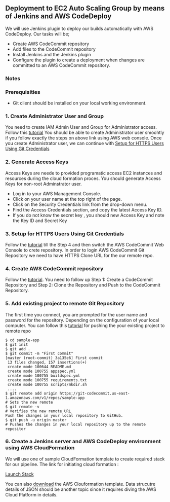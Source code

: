 ## Deployment to EC2 Auto Scaling Group by means of Jenkins and AWS CodeDeploy

We will use Jenkins plugin to deploy our builds automatically with AWS CodeDeploy. Our tasks will be;
* Create AWS CodeCommit repository
* Add files to the CodeCommit repository
* Install Jenkins and the Jenkins plugin
* Configure the plugin to create a deployment when changes are committed to an AWS CodeCommit repository.

### Notes 

### Prerequisities 
* Git client should be installed on your local working environment. 


### 1. Create Administrator User and Group
You need to create IAM Admin User and Group for Administrator access. Follow this [tutorial](https://docs.aws.amazon.com/IAM/latest/UserGuide/getting-started_create-admin-group.html)
You should be able to create Administrator user smoohtly if you follow exactly the steps on above link using AWS web console. 
Once you create Administrator user, we can continue with [Setup for HTTPS Users Using Git Credentials](https://docs.aws.amazon.com/codecommit/latest/userguide/setting-up-gc.html)

### 2. Generate Access Keys
Access Keys are neede to provided programatic access EC2 instances and resources during the cloud formation proces. You should generate Access Keys for non-root Adminstrator user. 
* Log in to your AWS Management Console.
* Click on your user name at the top right of the page.
* Click on the Security Credentials link from the drop-down menu.
* Find the Access Credentials section, and copy the latest Access Key ID.
* If you do not know the secret key , you should new Access Key and note the Key ID and Secret Key

### 3. Setup for HTTPS Users Using Git Credentials
Follow the [tutorial](https://docs.aws.amazon.com/codecommit/latest/userguide/setting-up-gc.html) till the Step 4 and then switch the AWS CodeCommit Web Console to crete repository. In order to login AWS CodeCommit Git Repository we need to have HTTPS Clone URL for the our remote repo.

### 4. Create AWS CodeCommit repository
Follow the [tutorial](https://docs.aws.amazon.com/codecommit/latest/userguide/how-to-migrate-repository-existing.html#how-to-migrate-existing-create). You need to follow up Step 1: Create a CodeCommit Repository and Step 2: Clone the Repository and Push to the CodeCommit Repository. 

### 5. Add existing project to remote Git Repository
The first time you connect, you are prompted for the user name and password for the repository. Depending on the configuration of your local computer. You can follow this [tutorial](https://help.github.com/en/github/importing-your-projects-to-github/adding-an-existing-project-to-github-using-the-command-line) for pushing the your existing project to remote repo

```
$ cd sample-app
$ git init
$ git add .
$ git commit -m "First commit"
[master (root-commit) 3a135e6] First commit
 13 files changed, 157 insertions(+)
 create mode 100644 README.md
 create mode 100755 appspec.yml
 create mode 100755 buildspec.yml
 create mode 100755 requirements.txt
 create mode 100755 scripts/mkdir.sh
 ....
$ git remote add origin https://git-codecommit.us-east-1.amazonaws.com/v1/repos/sample-app
# Sets the new remote
$ git remote -v
# Verifies the new remote URL
Push the changes in your local repository to GitHub.
$ git push -u origin master
# Pushes the changes in your local repository up to the remote repositor
```

### 6. Create a Jenkins server and AWS CodeDeploy environment using AWS CloudFormation
We will use one of sample CloudFormation template to create required stack for our pipeline. The link for initiating cloud formation :

[Launch Stack](https://eu-central-1.console.aws.amazon.com/cloudformation/home?region=eu-central-1#/stacks/quickcreate?templateURL=https://blog-for-codedeploy.s3.eu-central-1.amazonaws.com/CodeDeployTemplate.json) 

You can also [download](https://blog-for-codedeploy.s3.eu-central-1.amazonaws.com/CodeDeployTemplate.json) the AWS Clouformation template. Data strucutre details of JSON should be another topic since it requires diving the AWS Cloud Platform in details. 




